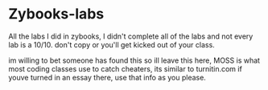 # Zybooks-labs
All the labs I did in zybooks, I didn't complete all of the labs and not every lab is a 10/10. don't copy or you'll get kicked out of your class. 

im willing to bet someone has found this so ill leave this here, MOSS is what most coding classes use to catch cheaters, its similar to turnitin.com if youve turned in an essay there, use that info as you please. 
